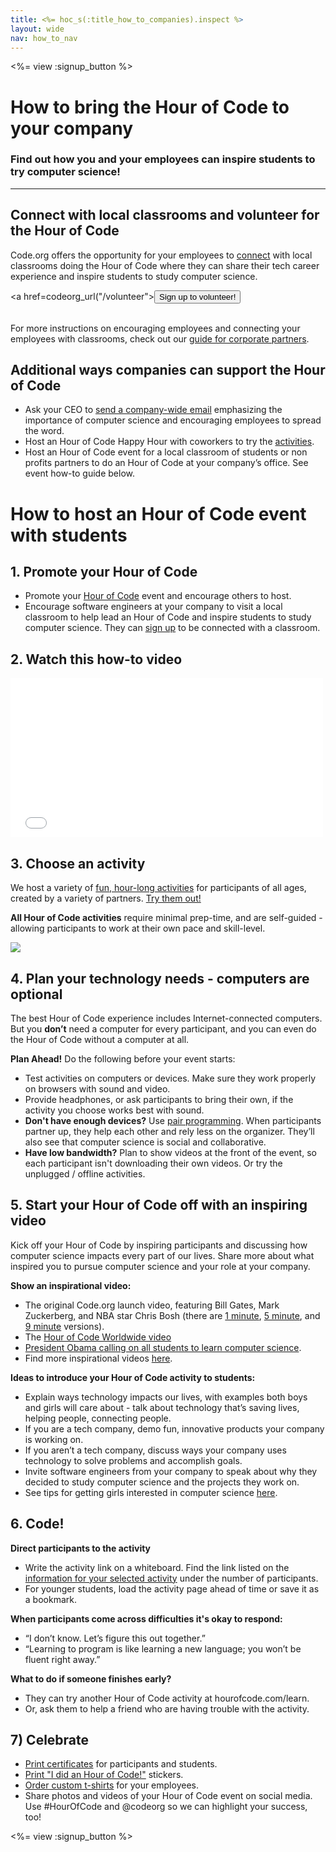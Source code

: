 ```yaml
---
title: <%= hoc_s(:title_how_to_companies).inspect %>
layout: wide
nav: how_to_nav
---
```


<%= view :signup_button %>

# How to bring the Hour of Code to your company
### Find out how you and your employees can inspire students to try computer science!

*** 

## Connect with local classrooms and volunteer for the Hour of Code
Code.org offers the opportunity for your employees to [connect](<%= codeorg_url('/volunteer') %>) with local classrooms doing the Hour of Code where they can share their tech career experience and inspire students to study computer science.

<a href=codeorg_url("/volunteer"><button>Sign up to volunteer!</button>
<br>
<br>

For more instructions on encouraging employees and connecting your employees with classrooms, check out our [guide for corporate partners](<%= localized_file('/files/hoc-corporate-toolkit.pdf') %>).

## Additional ways companies can support the Hour of Code

- Ask your CEO to [send a company-wide email](<%= resolve_url('/promote/resources#sample-emails') %>) emphasizing the importance of computer science and encouraging employees to spread the word.
- Host an Hour of Code Happy Hour with coworkers to try the [activities](<%= resolve_url('/learn') %>).
- Host an Hour of Code event for a local classroom of students or non profits partners to do an Hour of Code at your company’s office. See event how-to guide below.


# How to host an Hour of Code event with students

## 1. Promote your Hour of Code
- Promote your [Hour of Code](<%= resolve_url('/promote') %>) event and encourage others to host.
- Encourage software engineers at your company to visit a local classroom to help lead an Hour of Code and inspire students to study computer science. They can [sign up](<%= codeorg_url('/volunteer/engineer') %>) to be connected with a classroom.

## 2. Watch this how-to video
<iframe width="500" height="255" src="//www.youtube.com/embed/SrnvvWDm73k" frameborder="0" allowfullscreen></iframe>

## 3. Choose an activity
We host a variety of [fun, hour-long activities](<%= resolve_url('/learn') %>) for participants of all ages, created by a variety of partners. [Try them out!](<%= resolve_url('/learn') %>)

**All Hour of Code activities** require minimal prep-time, and are self-guided - allowing participants to work at their own pace and skill-level.

[<img src="/images/fit-700/tutorials.png">](<%= resolve_url('/learn') %>)

## 4. Plan your technology needs - computers are optional

The best Hour of Code experience includes Internet-connected computers. But you **don’t** need a computer for every participant, and you can even do the Hour of Code without a computer at all.

**Plan Ahead!** Do the following before your event starts:

- Test activities on computers or devices. Make sure they work properly on browsers with sound and video.
- Provide headphones, or ask participants to bring their own, if the activity you choose works best with sound.
- **Don't have enough devices?** Use [pair programming](https://www.youtube.com/watch?v=vgkahOzFH2Q). When participants partner up, they help each other and rely less on the organizer. They’ll also see that computer science is social and collaborative.
- **Have low bandwidth?** Plan to show videos at the front of the event, so each participant isn't downloading their own videos. Or try the unplugged / offline activities.

## 5.  Start your Hour of Code off with an inspiring video
Kick off your Hour of Code by inspiring participants and discussing how computer science impacts every part of our lives. Share more about what inspired you to pursue computer science and your role at your company.

**Show an inspirational video:**

- The original Code.org launch video, featuring Bill Gates, Mark Zuckerberg, and NBA star Chris Bosh (there are [1 minute](https://www.youtube.com/watch?v=qYZF6oIZtfc), [5 minute](https://www.youtube.com/watch?v=nKIu9yen5nc), and [9 minute](https://www.youtube.com/watch?v=dU1xS07N-FA) versions).
- The [Hour of Code Worldwide video](https://www.youtube.com/watch?v=KsOIlDT145A)
- [President Obama calling on all students to learn computer science](https://www.youtube.com/watch?v=6XvmhE1J9PY).
- Find more inspirational videos [here](https://www.youtube.com/playlist?list=PLzdnOPI1iJNfpD8i4Sx7U0y2MccnrNZuP).

**Ideas to introduce your Hour of Code activity to students:**

- Explain ways technology impacts our lives, with examples both boys and girls will care about - talk about technology that’s saving lives, helping people, connecting people.
- If you are a tech company, demo fun, innovative products your company is working on.
- If you aren’t a tech company, discuss ways your company uses technology to solve problems and accomplish goals.
- Invite software engineers from your company to speak about why they decided to study computer science and the projects they work on.
- See tips for getting girls interested in computer science [here](<%= codeorg_url('/girls') %>).

## 6. Code!
**Direct participants to the activity**

- Write the activity link on a whiteboard. Find the link listed on the [information for your selected activity](<%= resolve_url('/learn') %>) under the number of participants.
- For younger students, load the activity page ahead of time or save it as a bookmark.

**When participants come across difficulties it's okay to respond:**

- “I don’t know. Let’s figure this out together.”
- “Learning to program is like learning a new language; you won’t be fluent right away.”

**What to do if someone finishes early?**

- They can try another Hour of Code activity at hourofcode.com/learn.
- Or, ask them to help a friend who are having trouble with the activity.

## 7) Celebrate

- [Print certificates](<%= codeorg_url('/certificates') %>) for participants and students.
- [Print "I did an Hour of Code!"](<%= resolve_url('/promote/resources#stickers') %>) stickers.
- [Order custom t-shirts](http://blog.code.org/post/132608499493/hour-of-code-shirts-and-more) for your employees.
- Share photos and videos of your Hour of Code event on social media. Use #HourOfCode and @codeorg so we can highlight your success, too!

<%= view :signup_button %>
